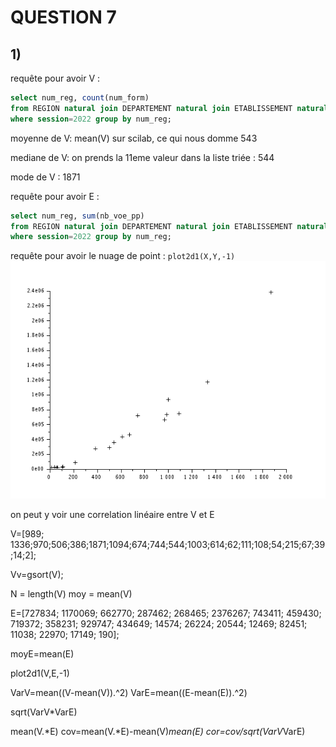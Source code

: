 # QUESTION 7

## 1)

requête pour avoir V : 
```SQL
select num_reg, count(num_form)
from REGION natural join DEPARTEMENT natural join ETABLISSEMENT natural join FORMATION natural join VOEUX natural join STATS
where session=2022 group by num_reg;
```

moyenne de V: mean(V) sur scilab, ce qui nous domme  543

mediane de V: on prends la 11eme valeur dans la liste triée : 544

mode de V : 1871

requête pour avoir E :

```SQL
select num_reg, sum(nb_voe_pp)
from REGION natural join DEPARTEMENT natural join ETABLISSEMENT natural join VOEUX natural join FORMATION natural join STATS
where session=2022 group by num_reg; 
```

requête pour avoir le nuage de point : `plot2d1(X,Y,-1)`
![image](Graphique.png)

on peut y voir une correlation linéaire entre V et E


V=[989; 1336;970;506;386;1871;1094;674;744;544;1003;614;62;111;108;54;215;67;39;14;2];

Vv=gsort(V);

N = length(V)
moy = mean(V)

E=[727834;  1170069;   662770;   287462;   268465;  2376267;   743411;   459430;   719372;   358231; 929747; 434649; 14574; 26224; 20544; 12469; 82451; 11038; 22970; 17149; 190];

moyE=mean(E)

plot2d1(V,E,-1)

VarV=mean((V-mean(V)).^2)
VarE=mean((E-mean(E)).^2)

sqrt(VarV*VarE)

mean(V.*E)
cov=mean(V.*E)-mean(V)*mean(E)
cor=cov/sqrt(VarV*VarE)
